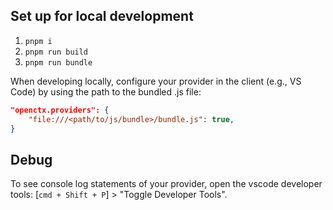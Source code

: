 ## Set up for local development

1. `pnpm i`
2. `pnpm run build`
3. `pnpm run bundle`

When developing locally, configure your provider in the client (e.g., VS Code) by using the path to the bundled .js file:

```json
"openctx.providers": {
    "file:///<path/to/js/bundle>/bundle.js": true,
}
```

## Debug

To see console log statements of your provider, open the vscode developer tools: [`cmd + Shift + P`] > "Toggle Developer Tools".
